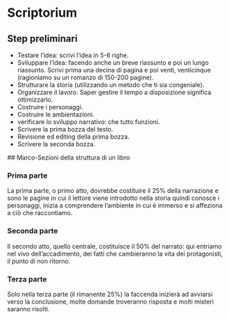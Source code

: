 # Scriptorium

## Step preliminari

- Testare l’idea: scrivi l’idea in 5-6 righe.
- Sviluppare l’idea: facendo anche un breve riassunto e poi un lungo riassunto. Scrivi prima una decina di pagina e poi venti, venticinque (ragioniamo su un romanzo di 150-200 pagine).
- Strutturare la storia (utilizzando un metodo che ti sia congeniale).
- Organizzare il lavoro. Saper gestire il tempo a disposizione significa ottimizzarlo.
- Costruire i personaggi.
- Costruire le ambientazioni.
- verificare lo sviluppo narrativo: che tutto funzioni.
- Scrivere la prima bozza del testo.
- Revisione ed editing della prima bozza.
- Scrivere la seconda bozza.

## Marco-Sezioni della struttura di un libro

### Prima parte
La prima parte, o primo atto, dovrebbe costituire il 25% della narrazione e sono le pagine in cui il lettore viene introdotto nella storia quindi conosce i personaggi, inizia a comprendere l’ambiente in cui è immerso e si affeziona a ciò che raccontiamo.

### Seconda parte
Il secondo atto, quello centrale, costituisce il 50% del narrato: qui entriamo nel vivo dell’accadimento, dei fatti che cambieranno la vita dei protagonisti, il punto di non ritorno.

### Terza parte
Solo nella terza parte (il rimanente 25%) la faccenda inizierà ad avviarsi verso la conclusione, molte domande troveranno risposta e molti misteri saranno risolti.